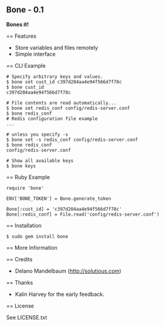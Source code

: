 ## Bone - 0.1 ##

**Bones it!**

== Features

* Store variables and files remotely
* Simple interface

== CLI Example
    
    # Specify arbitrary keys and values. 
    $ bone set cust_id c397d204aa4e94f566d7f78c
    $ bone cust_id
    c397d204aa4e94f566d7f78c
    
    # File contents are read automatically...
    $ bone set redis_conf config/redis-server.conf
    $ bone redis_conf 
    # Redis configuration file example
    ...
    
    # unless you specify -s
    $ bone set -s redis_conf config/redis-server.conf
    $ bone redis_conf
    config/redis-server.conf
    
    # Show all available keys
    $ bone keys
    
    
== Ruby Example

    require 'bone'
    
    ENV['BONE_TOKEN'] = Bone.generate_token
    
    Bone[:cust_id] = 'c397d204aa4e94f566d7f78c'
    Bone[:redis_conf] = File.read('config/redis-server.conf')
    
    
== Installation

    $ sudo gem install bone
    

== More Information


== Credits

* Delano Mandelbaum (http://solutious.com)


== Thanks 

* Kalin Harvey for the early feedback. 


== License

See LICENSE.txt